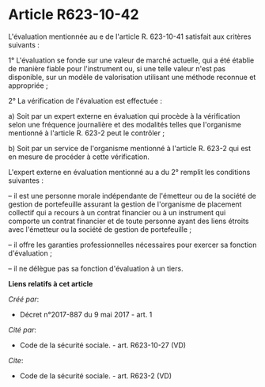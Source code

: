 # Article R623-10-42

L'évaluation mentionnée au e de l'article R. 623-10-41 satisfait aux critères suivants : 

1° L'évaluation se fonde sur une valeur de marché actuelle, qui a été établie de manière fiable pour l'instrument ou, si une
telle valeur n'est pas disponible, sur un modèle de valorisation utilisant une méthode reconnue et appropriée ; 

2° La vérification de l'évaluation est effectuée : 

a) Soit par un expert externe en évaluation qui procède à la vérification selon une fréquence journalière et des modalités
telles que l'organisme mentionné à l'article R. 623-2 peut le contrôler ; 

b) Soit par un service de l'organisme mentionné à l'article R. 623-2 qui est en mesure de procéder à cette vérification. 

L'expert externe en évaluation mentionné au a du 2° remplit les conditions suivantes : 

– il est une personne morale indépendante de l'émetteur ou de la société de gestion de portefeuille assurant la gestion de
l'organisme de placement collectif qui a recours à un contrat financier ou à un instrument qui comporte un contrat financier
et de toute personne ayant des liens étroits avec l'émetteur ou la société de gestion de portefeuille ; 

– il offre les garanties professionnelles nécessaires pour exercer sa fonction d'évaluation ; 

– il ne délègue pas sa fonction d'évaluation à un tiers.

**Liens relatifs à cet article**

_Créé par_:

  - Décret n°2017-887 du 9 mai 2017 - art. 1

_Cité par_:

  - Code de la sécurité sociale. - art. R623-10-27 (VD)

_Cite_:

  - Code de la sécurité sociale. - art. R623-2 (VD)
